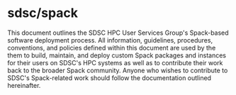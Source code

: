 # sdsc/spack

This document outlines the SDSC HPC User Services Group's Spack-based 
software deployment process. All information, guidelines, procedures, 
conventions, and policies defined within this document are used by the
them to build, maintain, and deploy custom Spack packages and instances
for their users on SDSC's HPC systems as well as to contribute their 
work back to the broader Spack community. Anyone who wishes to 
contribute to SDSC's Spack-related work should follow the documentation
outlined hereinafter.


